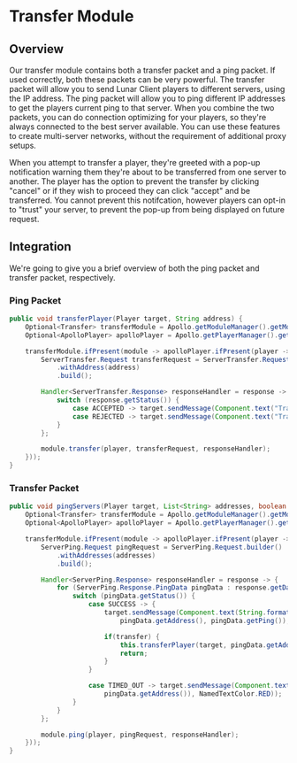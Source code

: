 # Transfer Module

## Overview
Our transfer module contains both a transfer packet and a ping packet.
If used correctly, both these packets can be very powerful.
The transfer packet will allow you to send Lunar Client players to different servers, using the IP address.
The ping packet will allow you to ping different IP addresses to get the players current ping to that server.
When you combine the two packets, you can do connection optimizing for your players, so they're always connected to the best server available.
You can use these features to create multi-server networks, without the requirement of additional proxy setups.

When you attempt to transfer a player, they're greeted with a pop-up notification warning them they're about to be transferred from one server to another.
The player has the option to prevent the transfer by clicking "cancel" or if they wish to proceed they can click "accept" and be transferred. 
You cannot prevent this notifcation, however players can opt-in to "trust" your server, to prevent the pop-up from being displayed on future request.

<!-- insert screenshot of transfer-packet warning -->

## Integration
We're going to give you a brief overview of both the ping packet and transfer packet, respectively.

### Ping Packet
<!-- insert code example of ping packet -->
```java
public void transferPlayer(Player target, String address) {
    Optional<Transfer> transferModule = Apollo.getModuleManager().getModule(Transfer.class);
    Optional<ApolloPlayer> apolloPlayer = Apollo.getPlayerManager().getPlayer(target.getUniqueId());

    transferModule.ifPresent(module -> apolloPlayer.ifPresent(player -> {
        ServerTransfer.Request transferRequest = ServerTransfer.Request.builder()
            .withAddress(address)
            .build();

        Handler<ServerTransfer.Response> responseHandler = response -> {
            switch (response.getStatus()) {
                case ACCEPTED -> target.sendMessage(Component.text("Transfer completed!", NamedTextColor.GREEN));
                case REJECTED -> target.sendMessage(Component.text("Transfer failed!", NamedTextColor.RED));
            }
        };

        module.transfer(player, transferRequest, responseHandler);
    }));
}
```

### Transfer Packet
<!-- insert code example of trasnfer packet -->
```java
public void pingServers(Player target, List<String> addresses, boolean transfer) {
    Optional<Transfer> transferModule = Apollo.getModuleManager().getModule(Transfer.class);
    Optional<ApolloPlayer> apolloPlayer = Apollo.getPlayerManager().getPlayer(target.getUniqueId());

    transferModule.ifPresent(module -> apolloPlayer.ifPresent(player -> {
        ServerPing.Request pingRequest = ServerPing.Request.builder()
            .withAddresses(addresses)
            .build();

        Handler<ServerPing.Response> responseHandler = response -> {
            for (ServerPing.Response.PingData pingData : response.getData()) {
                switch (pingData.getStatus()) {
                    case SUCCESS -> {
                        target.sendMessage(Component.text(String.format("Your ping for %s is %d.",
                            pingData.getAddress(), pingData.getPing()), NamedTextColor.GREEN));

                        if(transfer) {
                            this.transferPlayer(target, pingData.getAddress());
                            return;
                        }
                    }

                    case TIMED_OUT -> target.sendMessage(Component.text(String.format("Ping request timed out for %s",
                        pingData.getAddress()), NamedTextColor.RED));
                }
            }
        };

        module.ping(player, pingRequest, responseHandler);
    }));
}
```
